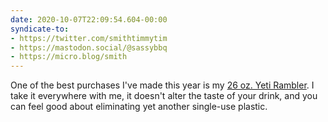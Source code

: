 ```yaml
---
date: 2020-10-07T22:09:54.604-00:00
syndicate-to:
- https://twitter.com/smithtimmytim
- https://mastodon.social/@sassybbq
- https://micro.blog/smith
---
```

One of the best purchases I've made this year is my [26 oz. Yeti Rambler](https://www.yeti.com/en_US/drinkware/rambler-26-oz-bottle-with-chug-cap/21071200034.html#start=1). I take it everywhere with me, it doesn't alter the taste of your drink, and you can feel good about eliminating yet another single-use plastic.
